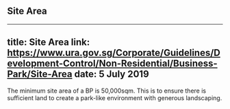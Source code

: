 
## Site Area
---
title: Site Area
link: https://www.ura.gov.sg/Corporate/Guidelines/Development-Control/Non-Residential/Business-Park/Site-Area
date: 5 July 2019
---

The minimum site area of a BP is 50,000sqm. This is to ensure there is sufficient land to create a park-like environment with generous landscaping.
